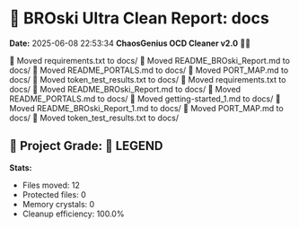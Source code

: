 # 🧹 BROski Ultra Clean Report: docs
**Date:** 2025-06-08 22:53:34
**ChaosGenius OCD Cleaner v2.0** 🧠💜

📁 Moved requirements.txt to docs/
📁 Moved README_BROski_Report.md to docs/
📁 Moved README_PORTALS.md to docs/
📁 Moved PORT_MAP.md to docs/
📁 Moved token_test_results.txt to docs/
📁 Moved requirements.txt to docs/
📁 Moved README_BROski_Report.md to docs/
📁 Moved README_PORTALS.md to docs/
📁 Moved getting-started_1.md to docs/
📁 Moved README_BROski_Report_1.md to docs/
📁 Moved PORT_MAP.md to docs/
📁 Moved token_test_results.txt to docs/

## 🧠 Project Grade: 💯 LEGEND
**Stats:**
- Files moved: 12
- Protected files: 0
- Memory crystals: 0
- Cleanup efficiency: 100.0%